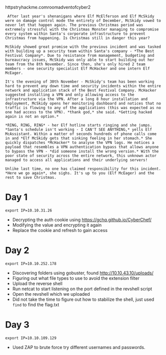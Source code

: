 httpstryhackme.comroomadventofcyber2

```
 After last year's shenanigans where Elf McElferson and Elf McSkidy were on damage control mode the entirety of December, McSkidy vowed to never let that happen again. The previous Christmas period was extremely stressful with the Christmas Monster managing to compromise every system within Santa's corporate infrastructure to prevent Christmas from happening. Is Christmas still in danger this year?

McSkidy showed great promise with the previous incident and was tasked with building up a security team within Santa's company - *The Best Festival Company*. Due to resistance from management, budgeting and bureaucracy issues, McSkidy was only able to start building out her team from the 8th November. Since then, she's only hired 2 team members - one security specialist Elf McHacker and one intern Elf McEager.

It's the evening of 30th November - McSkidy's team has been working hard to prevent any down time and security incidents within the entire network and application stack of the Best Festival Company. McHacker suggested installing a VPN and only allowing access to the infrastructure via the VPN. After a long 8 hour installation and deployment, McSkidy opens her monitoring dashboard and notices that no traffic is flowing to any of the applications (this was expected as no one had access to the VPN). *thank god,* she said. *Getting hacked again is not an option.*

*RING, RING, RING* - her Elf hotline starts ringing and she jumps. *Santa's schedule isn't working - I CAN'T SEE ANYTHING,* yells Elf McAssistant. Within a matter of seconds hundreds of phone calls come in and *Elf McSkidy gets that sinking feeling in her stomach.* She quickly dispatches *McHacker* to analyse the VPN logs. He notices a payload that resembles a VPN authentication bypass that allows anyone to bypass the VPN - *did someone install the wrong version.* With the poor state of security across the entire network, this unknown actor managed to access all applications and their underlying servers!

Unlike last time, no one has claimed responsibility for this incident. *Here we go again*, she sighs. It's up to you (Elf McEager) and the rest to save Christmas.
```

# Day 1
`export IP=10.10.31.26`

- Decrypting the auth cookie using https://gchq.github.io/CyberChef/
- Modifying the value and encrypting it again
- Replace the cookie and refresh to gain access

# Day 2
`export IP=10.10.252.178`

- Discovering folders using gobuster, found http://10.10.43.10/uploads/
- Figuring out what file types to use to avoid the extension filter
- Upload the reverse shell
- Run netcat to start listening on the port defined in the revshell script
- Open the revshell which we uploaded
- Did not take the time to figure out how to stabilize the shell, just used `find` to find the flag.txt

# Day 3

`export IP=10.10.109.129`

- Used ZAP to brute force try different usernames and passwords.

